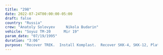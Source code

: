 ```yaml
---
title: "298"
date: 2022-07-24T00:00:00-05:00
draft: false
country: "Russia"
crew: "Anatoly Solovyev     Nikola Budarin"
vehicle: "Soyuz TM-20      Mir 19"
param_date: "07/19/1995"
duration: "3:06"
purpose: "Recover TREK.  Install Komplast.  Recover SKK-4, SKK-12, Platan, Stuk.  H2O cooling problem on one suit prevented Miras installation"
---
```

